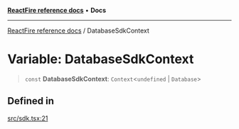 [**ReactFire reference docs**](../README.md) • **Docs**

***

[ReactFire reference docs](../README.md) / DatabaseSdkContext

# Variable: DatabaseSdkContext

> `const` **DatabaseSdkContext**: `Context`\<`undefined` \| `Database`\>

## Defined in

[src/sdk.tsx:21](https://github.com/Synapski/reactfire/blob/main/src/sdk.tsx#L21)
